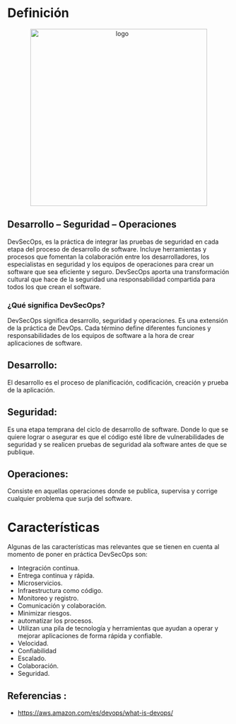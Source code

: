 

# Definición 


<p align="center"><img src="https://github.com/CindyFonck/Devops_23/blob/main/Cindyfonseca/img/dos.png" alt="logo" width="400"/></p>


## Desarrollo – Seguridad – Operaciones

DevSecOps, es la práctica de integrar las pruebas de seguridad en cada etapa del proceso de desarrollo de software. Incluye herramientas y procesos que fomentan la colaboración entre los desarrolladores, los especialistas en seguridad y los equipos de operaciones para crear un software que sea eficiente y seguro. DevSecOps aporta una transformación cultural que hace de la seguridad una responsabilidad compartida para todos los que crean el software.

### **¿Qué significa DevSecOps?**
DevSecOps significa desarrollo, seguridad y operaciones. Es una extensión de la práctica de DevOps. Cada término define diferentes funciones y responsabilidades de los equipos de software a la hora de crear aplicaciones de software.

## **Desarrollo:**
El desarrollo es el proceso de planificación, codificación, creación y prueba de la aplicación.

## **Seguridad:**
Es una etapa temprana del ciclo de desarrollo de software. Donde lo que se quiere lograr o asegurar es que el código esté libre de vulnerabilidades de seguridad y se realicen pruebas de seguridad ala software antes de que se publique. 

## **Operaciones:**
Consiste en aquellas operaciones donde se publica, supervisa y corrige cualquier problema que surja del software.

# Características

Algunas de las características mas relevantes que se tienen en cuenta al momento de poner en práctica DevSecOps son:

<div>
<ul>
<li> Integración continua.</li>
<li> Entrega continua y rápida.</li>
<li> Microservicios.</li>
<li> Infraestructura como código.</li>
<li> Monitoreo y registro.</li>
<li> Comunicación y colaboración.</li>
<li> Minimizar riesgos.</li>
<li> automatizar los procesos.</li>
<li> Utilizan una pila de tecnología y herramientas que ayudan a operar y mejorar aplicaciones de forma rápida y   confiable.</li>
<li> Velocidad.</li>
<li> Confiabilidad</li>
<li> Escalado.</li>	
<li> Colaboración.</li>	
<li> Seguridad.</li>	
</ul>
</div>

## Referencias :

- <https://aws.amazon.com/es/devops/what-is-devops/>



